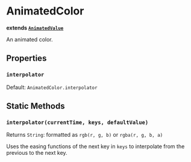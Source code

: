 # AnimatedColor
**extends [`AnimatedValue`](animated-value.md)**

An animated color.

## Properties
### `interpolator`
Default: `AnimatedColor.interpolator`

## Static Methods
### `interpolator(currentTime, keys, defaultValue)`
Returns `String`: formatted as `rgb(r, g, b)` or `rgba(r, g, b, a)`

Uses the easing functions of the next key in `keys` to interpolate from the previous to the next key.
